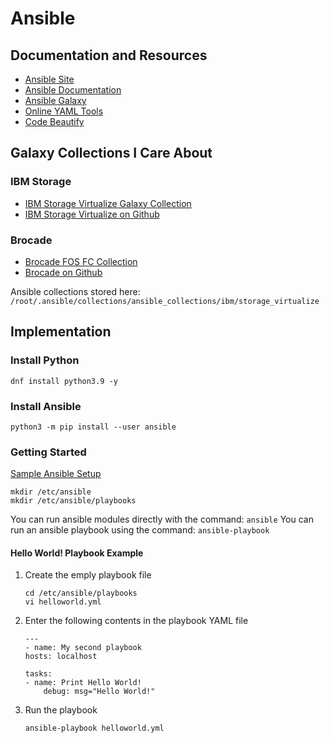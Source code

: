 # Ansible
## Documentation and Resources
- [Ansible Site](https://ansible.com)
- [Ansible Documentation](https://docs.ansible.com)
- [Ansible Galaxy](https://galaxy.ansible.com)
- [Online YAML Tools](https://onlineyamltools.com/edit-yaml)
- [Code Beautify](https://codebeautify.ort/yaml-editor-online)

## Galaxy Collections I Care About
### IBM Storage
- [IBM Storage Virtualize Galaxy Collection](https://galaxy.ansible.com/ibm/storage_virtualize)
- [IBM Storage Virtualize on Github](https://github.com/ansible-collections/ibm.storage_virtualize)

### Brocade
- [Brocade FOS FC Collection](https://galaxy.ansible.com/ui/repo/published/brocade/fos)
- [Brocade on Github](https://github.com/brocade/ansible)

Ansible collections stored here: `/root/.ansible/collections/ansible_collections/ibm/storage_virtualize`

## Implementation
### Install Python

```
dnf install python3.9 -y  
```

### Install Ansible

```
python3 -m pip install --user ansible  
```

### Getting Started

[Sample Ansible Setup](https://docs.ansible.com/ansible/latest/tips_tricks/sample_setup.html#sample-setup)

```
mkdir /etc/ansible
mkdir /etc/ansible/playbooks
```

You can run ansible modules directly with the command:  `ansible`
You can run an ansible playbook using the command:  `ansible-playbook`

#### Hello World! Playbook Example
1. Create the emply playbook file

    ```
    cd /etc/ansible/playbooks
    vi helloworld.yml
    ```

1. Enter the following contents in the playbook YAML file

    ```
    ---
    - name: My second playbook
    hosts: localhost

    tasks:
    - name: Print Hello World!
        debug: msg="Hello World!"
    ```

1. Run the playbook

    ```
    ansible-playbook helloworld.yml
    ```